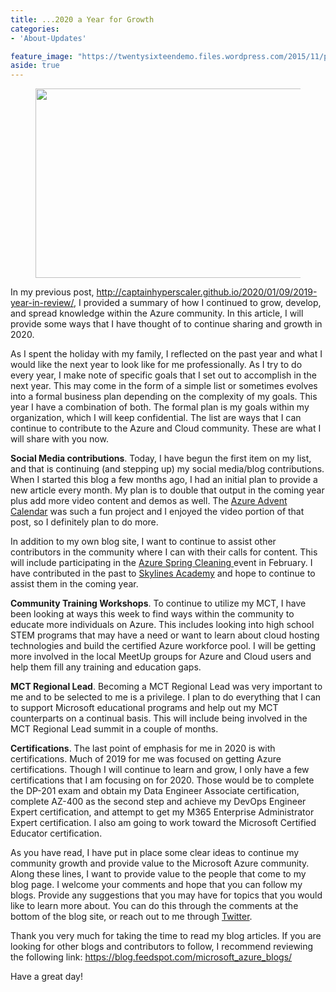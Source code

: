 ```yaml
---
title: ...2020 a Year for Growth
categories:
- 'About-Updates'

feature_image: "https://twentysixteendemo.files.wordpress.com/2015/11/post.png"
aside: true
---
```



<div class="wp-block-image"><figure class="aligncenter size-large is-resized"><img src="https://captainhyperscaler.files.wordpress.com/2020/01/2020cloud-1.jpg?w=283" alt="" class="wp-image-217" width="543" height="303"/></figure></div>


In my previous post, <a rel="noreferrer noopener" aria-label=" (opens in a new tab)" href="http://captainhyperscaler.github.io/2020/01/09/2019-year-in-review/" target="_blank">http://captainhyperscaler.github.io/2020/01/09/2019-year-in-review/</a>, I provided a summary of how I continued to grow, develop, and spread knowledge within the Azure community.  In this article, I will provide some ways that I have thought of to continue sharing and growth in 2020.  

As I spent the holiday with my family, I reflected on the past year and what I would like the next year to look like for me professionally.  As I try to do every year, I make note of specific goals that I set out to accomplish in the next year.  This may come in the form of a simple list or sometimes evolves into a formal business plan depending on the complexity of my goals.  This year I have a combination of both.  The formal plan is my goals within my organization, which I will keep confidential.   The list are ways that I can continue to contribute to the Azure and Cloud community.  These are what I will share with you now.

<strong>Social Media contributions</strong>.  Today, I have begun the first item on my list, and that is continuing (and stepping up) my social media/blog contributions.  When I started this blog a few months ago, I had an initial plan to provide a new article every month.  My plan is to double that output in the coming year plus add more video content and demos as well.  The <a rel="noreferrer noopener" aria-label="Azure Advent Calendar (opens in a new tab)" href="https://azureadventcalendar.com/" target="_blank">Azure Advent Calendar</a> was such a fun project and I enjoyed the video portion of that post, so I definitely plan to do more.

In addition to my own blog site, I want to continue to assist other contributors in the community where I can with their calls for content.  This will include participating in the <a href="https://www.azurespringclean.com/" target="_blank" rel="noreferrer noopener">Azure Spring Cleaning </a>event in February.  I have contributed in the past to <a rel="noreferrer noopener" aria-label="Skylines Academy (opens in a new tab)" href="https://courses.skylinesacademy.com/?affcode=180879_p1mljie2" target="_blank">Skylines Academy</a> and hope to continue to assist them in the coming year.

<strong>Community Training Workshops</strong>.  To continue to utilize my MCT, I have been looking at ways this week to find ways within the community to educate more individuals on Azure.  This includes looking into high school STEM programs that may have a need or want to learn about cloud hosting technologies and build the certified Azure workforce pool.  I will be getting more involved in the local MeetUp groups for Azure and Cloud users and help them fill any training and education gaps.

<strong>MCT Regional Lead</strong>.  Becoming a MCT Regional Lead was very important to me and to be selected to me is a privilege.  I plan to do everything that I can to support Microsoft educational programs and help out my MCT counterparts on a continual basis.  This will include being involved in the MCT Regional Lead summit in a couple of months.

<strong>Certifications</strong>.  The last point of emphasis for me in 2020 is with certifications.  Much of 2019 for me was focused on getting Azure certifications.  Though I will continue to learn and grow, I only have a few certifications that I am focusing on for 2020.  Those would be to complete the DP-201 exam and obtain my Data Engineer Associate certification,  complete AZ-400 as the second step and achieve my DevOps Engineer Expert certification, and attempt to get my M365 Enterprise Administrator Expert certification.  I also am going to work toward the Microsoft Certified Educator certification.

As you have read, I have put in place some clear ideas to continue my community growth and provide value to the Microsoft Azure community.  Along these lines, I want to provide value to the people that come to my blog page.  I welcome your comments and hope that you can follow my blogs.  Provide any suggestions that you may have for topics that you would like to learn more about.  You can do this through the comments at the bottom of the blog site, or reach out to me through <a rel="noreferrer noopener" aria-label="Twitter (opens in a new tab)" href="https://twitter.com/DwayneNcloud" target="_blank">Twitter</a>.

Thank you very much for taking the time to read my blog articles.  If you are looking for other blogs and contributors to follow, I recommend reviewing the following link: <a rel="noreferrer noopener" aria-label=" (opens in a new tab)" href="https://blog.feedspot.com/microsoft_azure_blogs/" target="_blank">https://blog.feedspot.com/microsoft_azure_blogs/</a>

Have a great day!